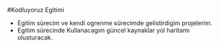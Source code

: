 #Kodluyoruz Egitimi

* Egitim sürecim ve kendi ogrenme sürecimde gelistirdigim projelerim.
* Egitim sürecinde Kullanacagım  güncel kaynaklar yol haritamı olusturacak.


